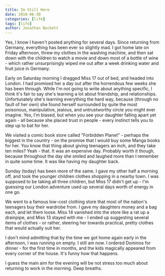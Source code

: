 ```yaml
---
title: Im Still Here
date: 2018-06-30
categories: [life]
tags: [life]
author: Jonathan Beckett
---
```


Yes, I know I haven't posted anything for several days. Since returning from Germany, everything has been ever so slightly mad. I got home late on Friday afternoon, threw my clothes in the washing machine, and then sat down with the children to watch a movie and down most of a bottle of wine - which rather unsurprisingly wiped me out after a week drinking water and fruit juice in Germany.

Early on Saturday morning I dragged Miss 17 out of bed, and headed into London. I had promised her a day out after the horrendous few weeks she has been through. While I'm not going to write about anything specific, I think it's fair to say she's learning a lot about friendship, and relationships. Unfortunately she's learning everything the hard way, because (through no fault of her own) she found herself surrounded by quite the most poisonous, manipulative, jealous, and untrustworthy circle you might ever imagine. Yes, I'm biased, but when you see your daughter falling apart yet again - all because she placed trust in people - every instinct tells you to step up to bat for her.

We visited a comic book store called "Forbidden Planet" - perhaps the biggest in the country - on the promise that I would buy some Manga books for her. You know that thing about giving teenagers an inch, and they take ten miles? Yeah - that. It was an expensive day. Probably worth it though, because throughout the day she smiled and laughed more than I remember in quite some time. It was like having my daughter back.

Sunday (today) has been more of the same. I gave my other half a morning off, and took the younger children clothes shopping in a nearby town. I was supposed to be taking all three children, but Miss 17 didn't get up - I'm guessing our London adventure used up several days worth of energy in one go.

We went to a famous low-cost clothing store that most of the nation's teenagers buy their wardrobe from. I gave my daughters money and a bag each, and let them loose. Miss 14 vanished into the store like a rat up a drainpipe, and Miss 13 stayed with me - I ended up suggesting several items of clothes - or rather, steering her towards practical, pretty clothes that would actually suit her.

I don't mind admitting that by the time we got home again early in the afternoon, I was running on empty. I still am now. I ordered Dominos for dinner - for the first time in months, and the kids magically appeared from every corner of the house. It's funny how that happens.

I guess the main aim for the evening will be not stress too much about returning to work in the morning. Deep breaths.